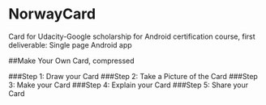 # NorwayCard
Card for Udacity-Google scholarship for Android certification course, first deliverable: Single page Android app

##Make Your Own Card, compressed

###Step 1: Draw your Card
###Step 2: Take a Picture of the Card
###Step 3: Make your Card
###Step 4: Explain your Card
###Step 5: Share your Card
